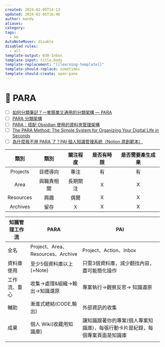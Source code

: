 ```yaml
---
created: 2024-02-05T14:13
updated: 2024-02-05T16:46
author: mandy
aliases: 
category: 
tags:
  - km
AutoNoteMover: disable
disabled rules:
  - all
template-output: 030-Inbox
template-input: title,body
template-replacement: "[[learning-template]]"
template-should-replace: sometimes
template-should-create: open-pane
---
```

# 🚀 PARA

- [ ] [如何分類筆記？一套簡單又通用的分類架構 — PARA](https://medium.com/pm%E7%9A%84%E7%94%9F%E7%94%A2%E5%8A%9B%E5%B7%A5%E5%85%B7%E7%AE%B1/%E5%A6%82%E4%BD%95%E5%88%86%E9%A1%9E%E7%AD%86%E8%A8%98-e25c4cc39dba)
- [ ] [PARA 分類架構](https://fntsr.tw/notes/para-method/)
- [ ] [PARA：搭配 Obsidian 使用的資料夾管理架構](https://hitripod.com/para-data-folder-structure/)
- [ ] [The PARA Method: The Simple System for Organizing Your Digital Life in Seconds](https://fortelabs.com/blog/para/)
- [ ] [為什麼我不用 PARA 了？PAI 個人知識管理系統（Notion 原創範本）](https://raymondhouch.com/notion/para-pai/)

|   類別    |    類別    | 關注程度 | 是否有時限 | 是否需要產生成果 |
|:---------:|:----------:|:--------:|:----------:|:----------------:|
| Projects  |  目標導向  |   專注   |     有     |        有        |
|   Area    | 與職責相關 | 長期關注 |     Ｘ     |        X         |
| Resources |    興趣    |   偶爾   |     X      |        X         |
| Archives  |    留存    |    Ｘ    |     X      |        X         |


| 知識管理工作流 | PARA | PAI |
| ---- | ---- | ---- |
| 全名 | Project、Area、Resources、Archive | Project、Action、Inbox |
| 資料庫使用 | 至少5個資料庫以上 (+Note) | 只需3個資料庫，減少翻找內容，盡可能簡化操作 |
| 工作流、重心 | 收集→處理&組織→輸出→知識還原 | 專案執行→觀察反思→ 知識還原 |
| 輔助 | 漸進式總結(CODE,輸出) | 外部資訊的收集 |
| 成果 | 個人 Wiki(收藏用知識庫) | 讓知識跟著你的專案(個人專案知識庫)，每張行動卡片是紀錄，每個專案頁面是知識庫 |
|  |  |  |


